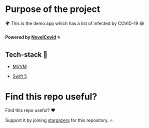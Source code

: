 Purpose of the project
======================

:earth_africa: This is the demo app which has a list of infected by COVID-19 :mask:

#### Powered by [NovelCovid](https://github.com/NovelCOVID/API) :star: 


## Tech-stack :calling:


* [MVVM](https://www.raywenderlich.com/34-design-patterns-by-tutorials-mvvm)

* [Swift 5](https://github.com/apple/swift)


Find this repo useful?
======================

Find this repo useful? :heart: 

Support it by joining [stargazers](https://github.com/emrdgrmnci/CoronaVirusMVVM/stargazers) for this repository. :star: